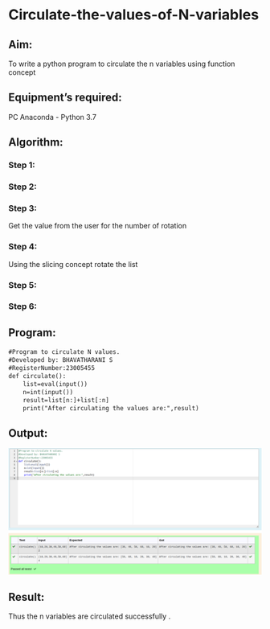 # Circulate-the-values-of-N-variables
## Aim:
To write a python program to circulate the n variables using function concept
## Equipment’s required:
PC
Anaconda - Python 3.7
## Algorithm: 
### Step 1: 
### Step 2: 
### Step 3: 
Get the value from the user for the number of rotation
### Step 4: 
Using the slicing concept rotate the list

### Step 5: 
### Step 6: 
## Program:
```
#Program to circulate N values.
#Developed by: BHAVATHARANI S
#RegisterNumber:23005455
def circulate():
    list=eval(input())
    n=int(input())
    result=list[n:]+list[:n]
    print("After circulating the values are:",result)
```

## Output:

![output](/nvariablesoutput.png)

## Result:
Thus the n variables are circulated successfully .